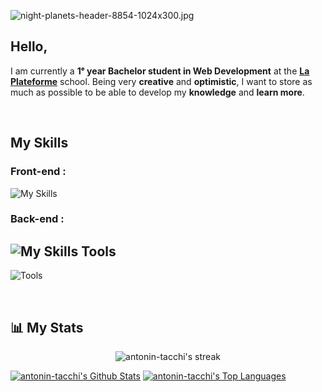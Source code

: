 ![night-planets-header-8854-1024x300.jpg](https://i.postimg.cc/mkbR8MMp/night-planets-header-8854-1024x300.jpg)

Hello,
---------
I am currently a **1ᵉ year Bachelor student in Web Development** at the <a href="https://laplateforme.io/">**La Plateforme**<a> school. Being very **creative** and **optimistic**, I want to store as much as possible to be able to develop my **knowledge** and **learn more**.

<br>

My Skills
---------
### Front-end :
![My Skills](https://skillicons.dev/icons?i=html,css,js,react,jquery,tailwind,bootstrap)
### Back-end :
![My Skills](https://skillicons.dev/icons?i=php,mysql,py,nodejs,java)
Tools
---------
![Tools](https://skillicons.dev/icons?i=vscode,idea,figma,md,github,git,docker,npm,gradle,discord)

<br>

## 📊 My Stats

<p align="center">

<img title="🔥 streak-stats" alt="antonin-tacchi's streak" src="https://github-readme-streak-stats.herokuapp.com/?user=antonin-tacchi&theme=black-ice&hide_border=true&stroke=0000&background=060A0CD0"/>

</p>
<a href="https://github.com/antonin-tacchi/github-readme-stats"><img alt="antonin-tacchi's Github Stats" src="https://github-readme-stats.vercel.app/api?username=antonin-tacchi&show_icons=true&count_private=true&theme=react&hide_border=true&bg_color=0D1117" /></a>
<a href="https://github.com/antonin-tacchi/github-readme-stats"><img alt="antonin-tacchi's Top Languages" src="https://github-readme-stats.vercel.app/api/top-langs/?username=antonin-tacchi&langs_count=8&count_private=true&layout=compact&theme=react&hide_border=true&bg_color=0D1117" /></a>
